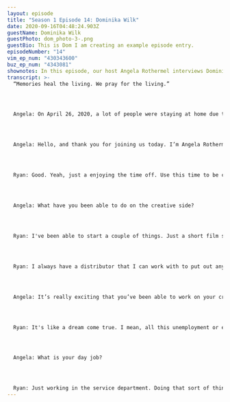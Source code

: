 ```yaml
---
layout: episode
title: "Season 1 Episode 14: Dominika Wilk"
date: 2020-09-16T04:48:24.903Z
guestName: Dominika Wilk
guestPhoto: dom_photo-3-.png
guestBio: This is Dom I am creating an example episode entry.
episodeNumber: "14"
vim_ep_num: "430343600"
buz_ep_num: "4343081"
shownotes: In this episode, our host Angela Rothermel interviews Dominika Wilk.
transcript: >-
  “Memories heal the living. We pray for the living.”




  Angela: On April 26, 2020, a lot of people were staying at home due to the COVID-19 pandemic. At this time, the total number of deaths due to COVID-19 in the United States was nearing 56,000. In Colorado, restrictions were about to be lifted, for what Governor Jared Polis called the Safer-at-Home phase. We started to realize the importance of wearing face masks to limit the spread of the virus. This is the context for our first episode of Everyday Heroes, a conversation with Ryan Seamy, an actor and blood donor.




  Angela: Hello, and thank you for joining us today. I’m Angela Rothermel, and I’m here with Ryan Seamy. How have you been doing?




  Ryan: Good. Yeah, just a enjoying the time off. Use this time to be creative and… because normally I'd be working every day and too tired to do anything. So.




  Angela: What have you been able to do on the creative side?




  Ryan: I've been able to start a couple of things. Just a short film skit in the works and also a feature length film that I'm working on, that a friend of mine in New Mexico is writing right now. We're gonna, you know, we're just taking it from scratch and doing it together and seeing where we go with it.




  Ryan: I always have a distributor that I can work with to put out anything that I want, whether it's like one minute-long or an hour-long or, you know, feature-length or whatever. But, my next project, I’m trying to get in with the guys from Asylum. In my opinion, they're like the bridge between, you know, like the real solid gap between indie film and mainstream. You know they do the Sharknado films. They really concentrate on, on just clickbait and their titles and things that are similar to popular genres that have caught on, you know. They're notorious for taking two popular genres and mending them into one, like Snakes Out of Compton is a good example.




  Angela: It’s really exciting that you’ve been able to work on your creative projects.




  Ryan: It's like a dream come true. I mean, all this unemployment or extra money for unemployment, which obviously is not going to last very long, but you know, it's given me a real shot in the arm, you know, because this is what I would be doing if I could, just… You know, acting and making stuff, and that's how I'd be spending my time pursuing that, you know.




  Angela: What is your day job?




  Ryan: Just working in the service department. Doing that sort of thing, lots of valet parking and whatnot.
---
```

